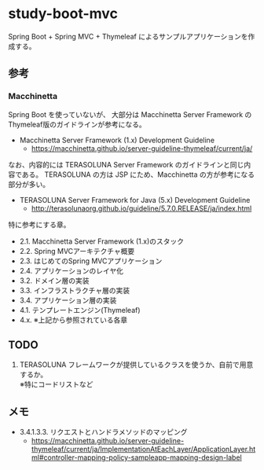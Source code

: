 # study-boot-mvc

Spring Boot + Spring MVC + Thymeleaf によるサンプルアプリケーションを作成する。

## 参考

### Macchinetta
Spring Boot を使っていないが、
大部分は Macchinetta Server Framework の Thymeleaf版のガイドラインが参考になる。

- Macchinetta Server Framework (1.x) Development Guideline
    - https://macchinetta.github.io/server-guideline-thymeleaf/current/ja/

なお、内容的には TERASOLUNA Server Framework のガイドラインと同じ内容である。
TERASOLUNA の方は JSP にため、Macchinetta の方が参考になる部分が多い。

- TERASOLUNA Server Framework for Java (5.x) Development Guideline
    - http://terasolunaorg.github.io/guideline/5.7.0.RELEASE/ja/index.html

特に参考にする章。

- 2.1. Macchinetta Server Framework (1.x)のスタック
- 2.2. Spring MVCアーキテクチャ概要
- 2.3. はじめてのSpring MVCアプリケーション
- 2.4. アプリケーションのレイヤ化
- 3.2. ドメイン層の実装
- 3.3. インフラストラクチャ層の実装
- 3.4. アプリケーション層の実装
- 4.1. テンプレートエンジン(Thymeleaf)
- 4.x. ※上記から参照されている各章

## TODO
1. TERASOLUNA フレームワークが提供しているクラスを使うか、自前で用意するか。  
    ※特にコードリストなど


## メモ

- 3.4.1.3.3. リクエストとハンドラメソッドのマッピング
    - https://macchinetta.github.io/server-guideline-thymeleaf/current/ja/ImplementationAtEachLayer/ApplicationLayer.html#controller-mapping-policy-sampleapp-mapping-design-label    

